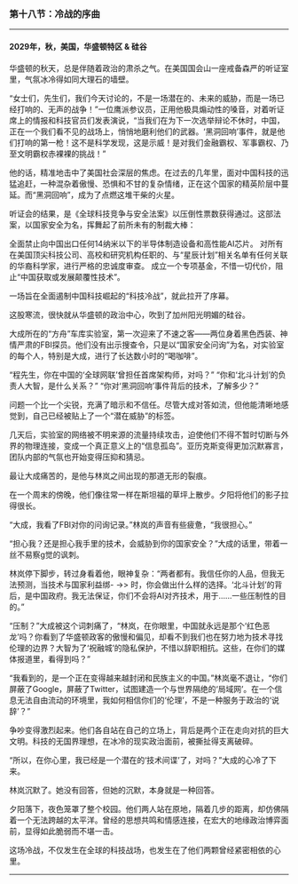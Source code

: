 ### **第十八节：冷战的序曲**

---

#### **2029年，秋，美国，华盛顿特区 & 硅谷**

华盛顿的秋天，总是伴随着政治的肃杀之气。在美国国会山一座戒备森严的听证室里，气氛冰冷得如同大理石的墙壁。

“女士们，先生们，我们今天讨论的，不是一场潜在的、未来的威胁，而是一场已经打响的、无声的战争！”一位鹰派参议员，正用他极具煽动性的嗓音，对着听证席上的情报和科技官员们发表演说，“当我们在为下一次选举辩论不休时，中国，正在一个我们看不见的战场上，悄悄地磨利他们的武器。‘黑洞回响’事件，就是他们打响的第一枪！这不是科学发现，这是示威！是对我们金融霸权、军事霸权、乃至文明霸权赤裸裸的挑战！”

他的话，精准地击中了美国社会深层的焦虑。在过去的几年里，面对中国科技的迅猛追赶，一种混杂着傲慢、恐惧和不甘的复杂情绪，正在这个国家的精英阶层中蔓延。而“黑洞回响”，成为了点燃这堆干柴的火星。

听证会的结果，是《全球科技竞争与安全法案》以压倒性票数获得通过。这部法案，以国家安全为名，挥舞起了前所未有的制裁大棒：

全面禁止向中国出口任何14纳米以下的半导体制造设备和高性能AI芯片。
对所有在美国顶尖科技公司、高校和研究机构任职的、与“星辰计划”相关名单有任何关联的华裔科学家，进行严格的忠诚度审查。
成立一个专项基金，不惜一切代价，阻止“中国获取或发展颠覆性技术”。

一场旨在全面遏制中国科技崛起的“科技冷战”，就此拉开了序幕。

这股寒流，很快就从华盛顿的政治中心，吹到了加州阳光明媚的硅谷。

大成所在的“方舟”车库实验室，第一次迎来了不速之客——两位身着黑色西装、神情严肃的FBI探员。他们没有出示搜查令，只是以“国家安全问询”为名，对实验室的每个人，特别是大成，进行了长达数小时的“喝咖啡”。

“程先生，你在中国的‘全球网联’曾担任首席架构师，对吗？”
“你和‘北斗计划’的负责人大智，是什么关系？”
“你对‘黑洞回响’事件背后的技术，了解多少？”

问题一个比一个尖锐，充满了暗示和不信任。尽管大成对答如流，但他能清晰地感觉到，自己已经被贴上了一个“潜在威胁”的标签。

几天后，实验室的网络被不明来源的流量持续攻击，迫使他们不得不暂时切断与外界的物理连接，变成一个真正意义上的“信息孤岛”。亚历克斯变得更加沉默寡言，团队内部的气氛也开始变得压抑和猜忌。

最让大成痛苦的，是他与林岚之间出现的那道无形的裂痕。

在一个周末的傍晚，他们像往常一样在斯坦福的草坪上散步。夕阳将他们的影子拉得很长。

“大成，我看了FBI对你的问询记录。”林岚的声音有些疲惫，“我很担心。”

“担心我？还是担心我手里的技术，会威胁到你的国家安全？”大成的话里，带着一丝不易察g觉的讽刺。

林岚停下脚步，转过身看着他，眼神复杂：“两者都有。我信任你的人品，但我无法预测，当技术与国家利益绑- ->> 时，你会做出什么样的选择。‘北斗计划’的背后，是中国政府。我无法保证，你们不会将AI对齐技术，用于……一些压制性的目的。”

“压制？”大成被这个词刺痛了，“林岚，在你眼里，中国就永远是那个‘红色恶龙’吗？你看到了华盛顿政客的傲慢和偏见，却看不到我们也在努力地为技术寻找伦理的边界？大智为了‘祝融城’的隐私保护，不惜以辞职相抗。这些，在你们的媒体报道里，看得到吗？”

“我看到的，是一个正在变得越来越封闭和民族主义的中国。”林岚毫不退让，“你们屏蔽了Google，屏蔽了Twitter，试图建造一个与世界隔绝的‘局域网’。在一个信息无法自由流动的环境里，我如何相信你们的‘伦理’，不是一种服务于政治的‘说辞’？”

争吵变得激烈起来。他们各自站在自己的立场上，背后是两个正在走向对抗的巨大文明。科技的无国界理想，在冰冷的现实政治面前，被撕扯得支离破碎。

“所以，在你心里，我已经是一个潜在的‘技术间谍’了，对吗？”大成的心冷了下来。

林岚沉默了。她没有回答，但她的沉默，本身就是一种回答。

夕阳落下，夜色笼罩了整个校园。他们两人站在原地，隔着几步的距离，却仿佛隔着一个无法跨越的太平洋。曾经的思想共鸣和情感连接，在宏大的地缘政治博弈面前，显得如此脆弱而不堪一击。

这场冷战，不仅发生在全球的科技战场，也发生在了他们两颗曾经紧密相依的心里。

---

###

